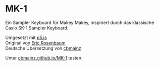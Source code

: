 MK-1
====

Ein Sampler Keyboard für Makey Makey, inspiriert durch das klassische Casio SK-1 Sampler Keyboard. 

Umgesetzt mit [p5.js](https://p5js.org)  
Original von [Eric Rosenbaum](https://www.ericrosenbaum.com/mk1-sampler/)  
Deutsche Übersetzung von [cbmainz](https://github.com/cbmainz/MK-1) 

Unter [cbmainz.github.io/MK-1](https://cbmainz.github.io/MK-1/) testen.
